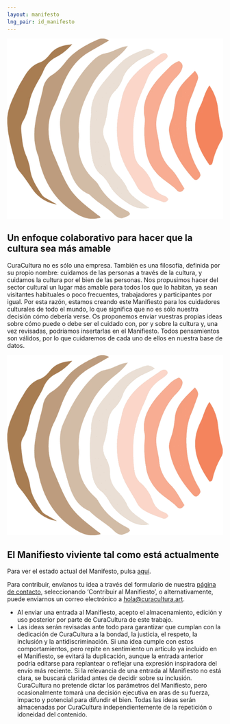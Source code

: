 ```yaml
---
layout: manifesto
lng_pair: id_manifesto
---
```

<div class="padding-container even-background">
    <div>
        <div class="photoTitle">
            <img class="imgTitles" src="/assets/img/default/logo.webp" alt="Logo image">
            <h2 class="title2">Un enfoque colaborativo para hacer que la cultura sea más amable</h2>
        </div>
        <p>CuraCultura no es sólo una empresa. También es una filosofía, definida por su propio nombre:
          cuidamos de las personas a través de la cultura, y cuidamos la cultura por el bien de las
          personas. Nos propusimos hacer del sector cultural un lugar más amable para todos los que lo
          habitan, ya sean visitantes habituales o poco frecuentes, trabajadores y
          participantes por igual. Por esta razón, estamos creando este Manifiesto para los cuidadores
          culturales de todo el mundo, lo que significa que no es sólo nuestra decisión cómo debería
          verse. Os proponemos enviar vuestras propias ideas sobre cómo puede o debe ser el cuidado con, por
          y sobre la cultura y, una vez revisadas, podríamos insertarlas en el Manifiesto. Todos
          pensamientos son válidos, por lo que cuidaremos de cada uno de ellos en nuestra base de
          datos.</p>
    </div>
    <div>
        <div class="photoTitle">
            <img class="imgTitles" src="/assets/img/default/logo.webp" alt="Logo image">
            <h2 class="title2">El Manifiesto viviente tal como está actualmente</h2>
        </div>
        <p>Para ver el estado actual del Manifesto, pulsa <a a href="https://docs.google.com/document/d/1QXDIBoaxXdKw2pb41cW8jq4Ya6WUL368horh5p-4TDA/edit?usp=sharing" target="_blank" class="link">aquí</a>.</p>
         <p>Para contribuir, envíanos tu idea a través del formulario de nuestra <a class="link" href="contact.html">página de contacto</a>, seleccionando ‘Contribuir al Manifiesto’, o alternativamente, puede enviarnos un correo electrónico a  <a class="link" href="mailto:hola@curacultura.art">hola@curacultura.art</a>.</p>
    <ul id="smallprint">
            <li>Al enviar una entrada al Manifiesto, acepto el almacenamiento, edición y uso posterior
              por parte de CuraCultura de este trabajo.</li>
            <li>Las ideas serán revisadas ante todo para garantizar que cumplan con la dedicación de
              CuraCultura a la bondad, la justicia, el respeto, la inclusión y la antidiscriminación. Si una idea
              cumple con estos comportamientos, pero repite en sentimiento un artículo ya incluido en el
              Manifiesto, se evitará la duplicación, aunque la entrada anterior podría editarse para replantear o
              reflejar una expresión inspiradora del envío más reciente. Si la relevancia de una entrada al
              Manifiesto no está clara, se buscará claridad antes de decidir sobre su inclusión. CuraCultura no
              pretende dictar los parámetros del Manifiesto, pero ocasionalmente tomará una decisión
              ejecutiva en aras de su fuerza, impacto y potencial para difundir el bien. Todas las ideas serán
              almacenadas por CuraCultura independientemente de la repetición o idoneidad del contenido. </li>
        </ul>
